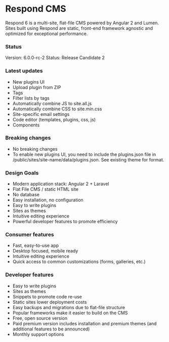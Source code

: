 # Respond CMS

Respond 6 is a multi-site, flat-file CMS powered by Angular 2 and Lumen.  Sites built using Respond are static, front-end framework agnostic and optimized for exceptional performance. 

### Status
Version: 6.0.0-rc-2
Status: Release Candidate 2

### Latest updates
- New plugins UI
- Upload plugin from ZIP
- Tags
- Filter lists by tags
- Automatically combine JS to site.all.js
- Automatically combine CSS to site.min.css
- Site-specific email settings
- Code editor (templates, plugins, css, js)
- Components

### Breaking changes
- No breaking changes
- To enable new plugins UI, you need to include the plugins.json file in /public/sites/site-name/data/plugins.json. See existing theme for format.

### Design Goals
- Modern application stack: Angular 2 + Laravel
- Flat File CMS / static HTML site
- No database
- Easy installation, no configuration
- Easy to write plugins
- Sites as themes
- Intuitive editing experience
- Powerful developer features to promote efficiency

### Consumer features
- Fast, easy-to-use app
- Desktop focused, mobile ready
- Intuitive editing experience
- Quick access to common customizations (forms, galleries, etc.)

### Developer features
- Easy to write plugins
- Sites as themes
- Snippets to promote code re-use
- Static sites lower deployment costs
- Easy backups and migrations due to flat-file structure
- Popular frameworks make it easier to build on the CMS
- Free, open source version
- Paid premium version includes installation and premium themes (and additional features to be announced)
- Monthly support options